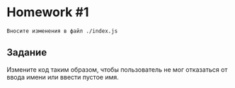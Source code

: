 # Homework #1

```
Вносите изменения в файл ./index.js
```

## Задание

Измените код таким образом, чтобы пользователь не мог отказаться от ввода имени или ввести пустое имя.
